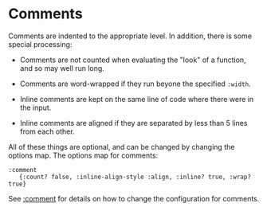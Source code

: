 # Comments

Comments are indented to the appropriate level.  In addition, there is some
special processing:

  * Comments are not counted when evaluating the "look" of a function, and
  so may well run long.

  * Comments are word-wrapped if they run beyone the specified `:width`.

  * Inline comments are kept on the same line of code where there were
  in the input.

  * Inline comments are aligned if they are separated by less than 5 lines
  from each other.

All of these things are optional, and can be changed by changing the
options map.  The options map for comments:

```
:comment
   {:count? false, :inline-align-style :align, :inline? true, :wrap? true}
```
See [:comment](../reference.md#comment) for details on how to change the
configuration for comments.


